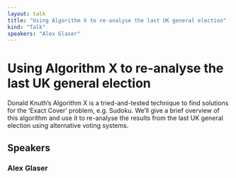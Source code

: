 ```yaml
---
layout: talk
title: "Using Algorithm X to re-analyse the last UK general election"
kind: "Talk"
speakers: "Alex Glaser"
---
```


# Using Algorithm X to re-analyse the last UK general election

Donald Knuth’s Algorithm X is a tried-and-tested technique to find solutions for the ‘Exact Cover’ problem, e.g. Sudoku. We’ll give a brief overview of this algorithm and use it to re-analyse the results from the last UK general election using alternative voting systems.

## Speakers

### Alex Glaser


